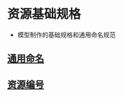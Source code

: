 # 资源基础规格

- 模型制作的基础规格和通用命名规范

## [通用命名](./2-3-1-common-nomenclature) 

## [资源编号](./2-3-2-resource-number) 